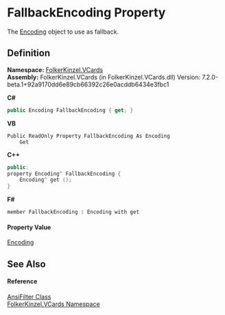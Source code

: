 # FallbackEncoding Property


The <a href="https://learn.microsoft.com/dotnet/api/system.text.encoding" target="_blank" rel="noopener noreferrer">Encoding</a> object to use as fallback.



## Definition
**Namespace:** <a href="67dce261-ab8f-dd0a-4c0c-bc2633c1719e.md">FolkerKinzel.VCards</a>  
**Assembly:** FolkerKinzel.VCards (in FolkerKinzel.VCards.dll) Version: 7.2.0-beta.1+92a9170dd6e89cb66392c26e0acddb6434e3fbc1

**C#**
``` C#
public Encoding FallbackEncoding { get; }
```
**VB**
``` VB
Public ReadOnly Property FallbackEncoding As Encoding
	Get
```
**C++**
``` C++
public:
property Encoding^ FallbackEncoding {
	Encoding^ get ();
}
```
**F#**
``` F#
member FallbackEncoding : Encoding with get
```



#### Property Value
<a href="https://learn.microsoft.com/dotnet/api/system.text.encoding" target="_blank" rel="noopener noreferrer">Encoding</a>

## See Also


#### Reference
<a href="ca4f9ae6-422e-3a83-0b64-fc82ba7c1b4a.md">AnsiFilter Class</a>  
<a href="67dce261-ab8f-dd0a-4c0c-bc2633c1719e.md">FolkerKinzel.VCards Namespace</a>  
